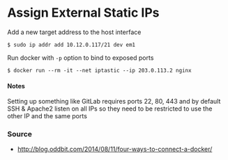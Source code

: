 # Assign External Static IPs

Add a new target address to the host interface
```
$ sudo ip addr add 10.12.0.117/21 dev em1
```

Run docker with `-p` option to bind to exposed ports
```
$ docker run --rm -it --net iptastic --ip 203.0.113.2 nginx
```

#### Notes
Setting up something like GitLab requires ports 22, 80, 443 and by
default SSH & Apache2 listen on all IPs so they need to be restricted
to use the other IP and the same ports

### Source
* http://blog.oddbit.com/2014/08/11/four-ways-to-connect-a-docker/
